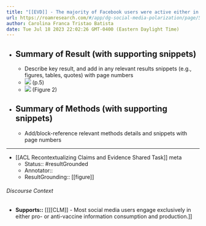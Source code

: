 ```yaml
---
title: "[[EVD]] - The majority of Facebook users were active either in the pro-vaccines or anti-vaccines community, not both. - [[@schmidtPolarizationVaccinationDebate2018]]"
url: https://roamresearch.com/#/app/dg-social-media-polarization/page/5xJkG_dQv
author: Carolina Franca Tristao Batista
date: Tue Jul 18 2023 22:02:26 GMT-0400 (Eastern Daylight Time)
---
```


- ## Summary of Result (with supporting snippets)
    - Describe key result, and add in any relevant results snippets (e.g., figures, tables, quotes) with page numbers
    - ![](https://firebasestorage.googleapis.com/v0/b/firescript-577a2.appspot.com/o/imgs%2Fapp%2Fdg-social-media-polarization%2FxskJVtcAfp.00.45%20PM.png?alt=media&token=e6b7f2e9-8628-41a6-bb40-5a07d3cda91e) (p.5)
    - ![](https://firebasestorage.googleapis.com/v0/b/firescript-577a2.appspot.com/o/imgs%2Fapp%2Fdg-social-media-polarization%2Fuk36kTe0le.58.11%20PM.png?alt=media&token=ab86458e-2baf-41eb-a5ef-ca16e15cd36d) (Figure 2)
- ## Summary of Methods (with supporting snippets)
    - Add/block-reference relevant methods details and snippets with page numbers
- ---
- [[ACL Recontextualizing Claims and Evidence Shared Task]] meta
    - Status:: #resultGrounded
    - Annotator::
    - ResultGrounding:: [[figure]]

###### Discourse Context

- **Supports::** [[[[CLM]] - Most social media users engage exclusively in either pro- or anti-vaccine information consumption and production.]]
